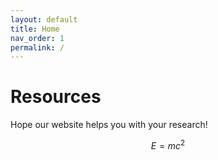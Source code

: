 ```yaml
---
layout: default
title: Home
nav_order: 1
permalink: /
---
```


# Resources

Hope our website helps you with your research!

$$
E = mc^2
$$
